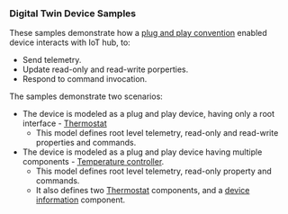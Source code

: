 ### Digital Twin Device Samples

These samples demonstrate how a [plug and play convention][pnp-convention] enabled device interacts with IoT hub, to:
- Send telemetry.
- Update read-only and read-write porperties.
- Respond to command invocation. 

The samples demonstrate two scenarios:
- The device is modeled as a plug and play device, having only a root interface - [Thermostat][d-thermostat]
  - This model defines root level telemetry, read-only and read-write properties and commands.
- The device is modeled as a plug and play device having multiple components - [Temperature controller][d-temperature-controller].
  - This model defines root level telemetry, read-only property and commands.
  - It also defines two [Thermostat][thermostat-model] components, and a [device information][d-device-info] component.

[pnp-convention]: https://docs.microsoft.com/en-us/azure/iot-pnp/concepts-convention
[d-thermostat]: /iothub/device/samples/DigitalTwinDeviceSamples/Thermostat
[d-temperature-controller]: /iothub/device/samples/DigitalTwinDeviceSamples/TemperatureController
[thermostat-model]: /iothub/device/samples/DigitalTwinDeviceSamples/Thermostat/Models/Thermostat.json
[d-device-info]: https://devicemodels.azureiotsolutions.com/models/public/dtmi:azure:DeviceManagement:DeviceInformation;1?codeView=true